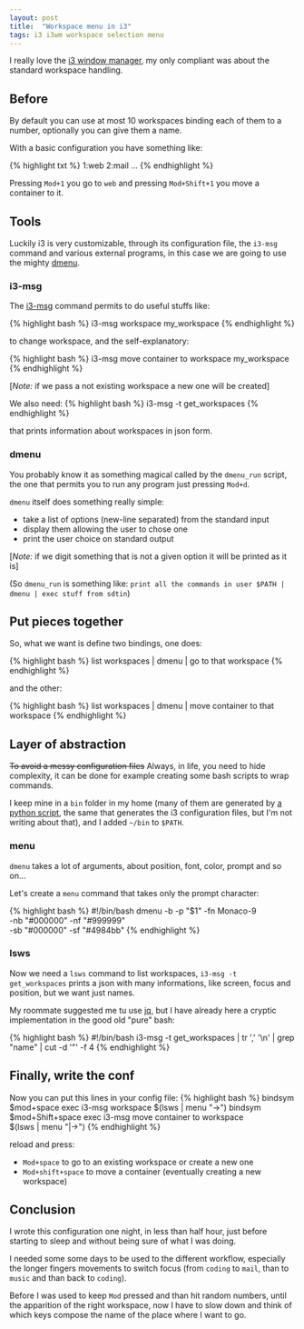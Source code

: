 ```yaml
---
layout: post
title:  "Workspace menu in i3"
tags: i3 i3wm workspace selection menu
---
```


I really love the [i3 window manager](https://i3wm.org/), my only compliant
was about the standard workspace handling.

<!--more-->

## Before

By default you can use at most 10 workspaces binding each of them to a number,
optionally you can give them a name.

With a basic configuration you have something like:

{% highlight txt %}
1:web  2:mail ...
{% endhighlight %}

Pressing `Mod+1` you go to `web` and pressing `Mod+Shift+1` you move a container
to it.


## Tools

Luckily i3 is very customizable, through its configuration file, the `i3-msg`
command and various external programs, in this case we are going to use the
mighty [dmenu](http://tools.suckless.org/dmenu/).


### i3-msg

The [i3-msg](http://build.i3wm.org/docs/i3-msg.html) command permits to do
useful stuffs like:

{% highlight bash %}
i3-msg workspace my_workspace
{% endhighlight %}

to change workspace, and the self-explanatory:

{% highlight bash %}
i3-msg move container to workspace my_workspace
{% endhighlight %}

[*Note:* if we pass a not existing workspace a new one will be created]

We also need:
{% highlight bash %}
i3-msg -t get_workspaces
{% endhighlight %}

that prints information about workspaces in json form.


### dmenu
You probably know it as something magical called by the `dmenu_run` script, the
one that permits you to run any program just pressing `Mod+d`.

`dmenu` itself does something really simple:

- take a list of options (new-line separated) from the standard input
- display them allowing the user to chose one
- print the user choice on standard output

[*Note:* if we digit something that is not a given option it will be printed as
it is]

(So `dmenu_run` is something like: `print all the commands in user $PATH |
dmenu | exec stuff from sdtin`)


## Put pieces together

So, what we want is define two bindings, one does:

{% highlight bash %}
list workspaces | dmenu | go to that workspace
{% endhighlight %}

and the other:

{% highlight bash %}
list workspaces | dmenu | move container to that workspace
{% endhighlight %}


## Layer of abstraction

<del>To avoid a messy configuration files</del> Always, in life, you need to
hide complexity, it can be done for example creating some bash scripts to wrap commands.

I keep mine in a `bin` folder in my home (many of them are generated by
[a python script](https://github.com/edne/gen-config), the same that generates
the i3 configuration files, but I'm not writing about that), and I added
`~/bin` to `$PATH`.


### menu

`dmenu` takes a lot of arguments, about position, font, color, prompt and so on...

Let's create a `menu` command that takes only the prompt character:

{% highlight bash %}
#!/bin/bash
dmenu -b -p "$1" -fn Monaco-9 \
      -nb "#000000" -nf "#999999" \
      -sb "#000000" -sf "#4984bb"
{% endhighlight %}


### lsws

Now we need a `lsws` command to list workspaces, `i3-msg -t get_workspaces` prints
a json with many informations, like screen, focus and position, but we want just
names.

My roommate suggested me tu use [jq](https://stedolan.github.io/jq/), but I have
already here a cryptic implementation in the good old "pure" bash:

{% highlight bash %}
#!/bin/bash
i3-msg -t get_workspaces | tr ',' '\n' | grep "name" | cut -d '"' -f 4
{% endhighlight %}


## Finally, write the conf

Now you can put this lines in your config file:
{% highlight bash %}
bindsym $mod+space       exec i3-msg workspace $(lsws | menu "→")
bindsym $mod+Shift+space exec i3-msg move container to workspace \
                              $(lsws | menu "|→")
{% endhighlight %}

reload and press:

- `Mod+space` to go to an existing workspace or create a new one
- `Mod+shift+space` to move a container (eventually creating a new workspace)


## Conclusion

I wrote this configuration one night, in less than half hour, just before
starting to sleep and without being sure of what I was doing.

I needed some some days to be used to the different workflow, especially the
longer fingers movements to switch focus (from `coding` to `mail`, than to
`music` and than back to `coding`).

Before I was used to keep `Mod` pressed and than hit random numbers, until the
apparition of the right workspace, now I have to slow down and think of
which keys compose the name of the place where I want to go.
